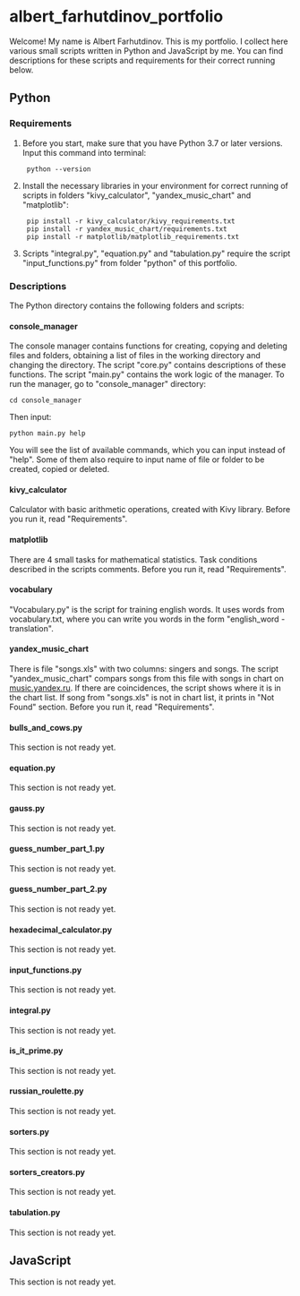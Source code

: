 # albert_farhutdinov_portfolio

Welcome! My name is Albert Farhutdinov. This is my portfolio. I collect here various small scripts written in Python and JavaScript by me. You can find descriptions for these scripts and requirements for their correct running below.

## Python

### Requirements

1. Before you start, make sure that you have Python 3.7 or later versions. Input this command into terminal:

        python --version
  
2. Install the necessary libraries in your environment for correct running of scripts in folders "kivy_calculator", "yandex_music_chart" and "matplotlib":

		pip install -r kivy_calculator/kivy_requirements.txt
		pip install -r yandex_music_chart/requirements.txt
		pip install -r matplotlib/matplotlib_requirements.txt
    
3. Scripts "integral.py", "equation.py" and "tabulation.py" require the script "input_functions.py" from folder "python" of this portfolio.

### Descriptions

The Python directory contains the following folders and scripts:

#### console_manager

The console manager contains functions for creating, copying and deleting files and folders, obtaining a list of files in the working directory and changing the directory. The script "core.py" contains descriptions of these functions. The script "main.py" contains the work logic of the manager. To run the manager, go to "console_manager" directory:

	cd console_manager
	
Then input:

	python main.py help
	
You will see the list of available commands, which you can input instead of "help". Some of them also require to input name of file or folder to be created, copied or deleted.

#### kivy_calculator

Calculator with basic arithmetic operations, created with Kivy library. Before you run it, read "Requirements".

#### matplotlib

There are 4 small tasks for mathematical statistics. Task conditions described in the scripts comments. Before you run it, read "Requirements".

#### vocabulary

"Vocabulary.py" is the script for training english words. It uses words from vocabulary.txt, where you can write you words in the form "english_word - translation".

#### yandex_music_chart

There is file "songs.xls" with two columns: singers and songs. The script "yandex_music_chart" compars songs from this file with songs in chart on [music.yandex.ru](https://music.yandex.ru/chart). If there are coincidences, the script shows where it is in the chart list.  If song from "songs.xls" is not in chart list, it prints in "Not Found" section. 
Before you run it, read "Requirements".

#### bulls_and_cows.py
This section is not ready yet.
#### equation.py
This section is not ready yet.
#### gauss.py
This section is not ready yet.
#### guess_number_part_1.py
This section is not ready yet.
#### guess_number_part_2.py
This section is not ready yet.
#### hexadecimal_calculator.py
This section is not ready yet.
#### input_functions.py
This section is not ready yet.
#### integral.py
This section is not ready yet.
#### is_it_prime.py
This section is not ready yet.
#### russian_roulette.py
This section is not ready yet.
#### sorters.py
This section is not ready yet.
#### sorters_creators.py
This section is not ready yet.
#### tabulation.py
This section is not ready yet.


## JavaScript

This section is not ready yet.
